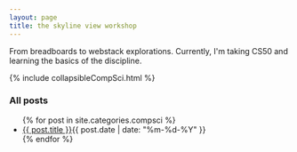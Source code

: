 ```yaml
---
layout: page
title: the skyline view workshop
---
```


<p>
    From breadboards to webstack explorations. Currently, I'm taking CS50 and learning the basics of the discipline.
</p>

{% include collapsibleCompSci.html %}

<section class="posts">
<p>
<h3>All posts</h3>
</p>
    <ul>
        {% for post in site.categories.compsci %}
        <li><a href="{{ site.baseurl }}{{ post.url }}">{{ post.title }}</a><time
                datetime="{{ post.date | date_to_xmlschema }}">{{ post.date | date: "%m-%d-%Y" }}</time></li>
        {% endfor %}
    </ul>
</section>